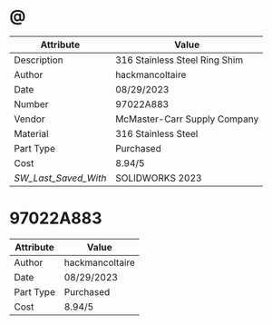# @
| Attribute | Value |
| ---  | ---     |
| Description | 316 Stainless Steel Ring Shim |
| Author | hackmancoltaire |
| Date | 08/29/2023 |
| Number | 97022A883 |
| Vendor | McMaster-Carr Supply Company |
| Material | 316 Stainless Steel |
| Part Type | Purchased |
| Cost | 8.94/5 |
| _SW_Last_Saved_With_ | SOLIDWORKS 2023 |
# 97022A883
| Attribute | Value |
| ---  | ---     |
| Author | hackmancoltaire |
| Date | 08/29/2023 |
| Part Type | Purchased |
| Cost | 8.94/5 |
